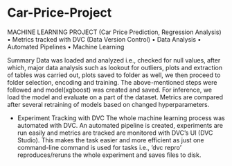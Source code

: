 # Car-Price-Project

MACHINE LEARNING PROJECT (Car Price Prediction, Regression Analysis)
•	Metrics tracked with DVC (Data Version Control)
•	Data Analysis
•	Automated Pipelines
•	Machine Learning

Summary
Data was loaded and analyzed i.e., checked for null values, after which, major data analysis such as lookout for outliers, plots and extraction of tables was carried out, plots saved to folder as well, we then proceed to folder selection, encoding and training. The above-mentioned steps were followed and model(xgboost) was created and saved. For inference, we load the model and evaluate on a part of the dataset. Metrics are compared after several retraining of models based on changed hyperparameters.
-	Experiment Tracking with DVC
The whole machine learning process was automated with DVC. An automated pipeline is created, experiments are run easily and metrics are tracked are monitored with DVC’s UI (DVC Studio). This makes the task easier and more efficient as just one command-line command is used for tasks i.e., ‘dvc repro’ reproduces/reruns the whole experiment and saves files to disk.

